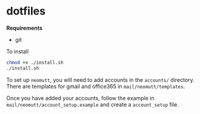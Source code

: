 # dotfiles

**Requirements**
* git

To install
```bash
chmod +x ./install.sh
./install.sh
```

To set up `neomutt`, you will need to add accounts in the `accounts/` directory.
There are templates for gmail and office365 in `mail/neomutt/templates`.

Once you have added your accounts, follow the example in `mail/neomutt/account_setup.example` and 
create a `account_setup` file.
